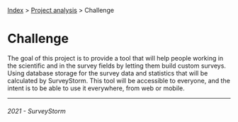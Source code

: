[Index](../../README.md) > [Project analysis](README.md) > Challenge

# Challenge

The goal of this project is to provide a tool that will help people working in the scientific and in the survey fields by letting them build custom surveys. Using database storage for the survey data and statistics that will be calculated by SurveyStorm. This tool will be accessible to everyone, and the intent is to be able to use it everywhere, from web or mobile.

---
###### 2021 - SurveyStorm
